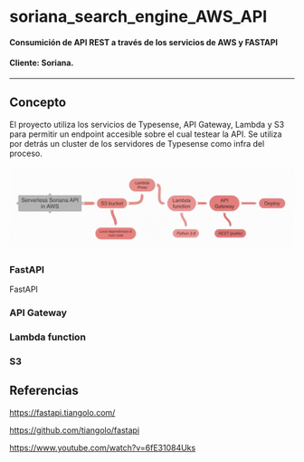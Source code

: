 # soriana_search_engine_AWS_API
#### Consumición de API REST a través de los servicios de AWS y FASTAPI
#### Cliente: Soriana.
---
## Concepto
El proyecto utiliza los servicios de Typesense, API Gateway, Lambda y S3 para permitir un endpoint accesible sobre el cual testear la API.
Se utiliza por detrás un cluster de los servidores de Typesense como infra del proceso.

![Workflow](https://github.com/JuanMartinElorriaga/soriana_search_engine_AWS_API/blob/master/search_engine/references/serverless_soriana)

### FastAPI
FastAPI

### API Gateway

### Lambda function

### S3



## Referencias
https://fastapi.tiangolo.com/

https://github.com/tiangolo/fastapi

https://www.youtube.com/watch?v=6fE31084Uks
